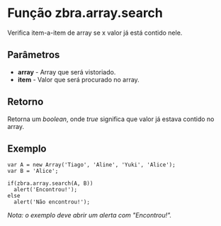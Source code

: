 # Função zbra.array.search

Verifica item-a-item de array se x valor já está contido nele.

## Parâmetros
* **array** - Array que será vistoriado.
* **item** - Valor que será procurado no array.

## Retorno
Retorna um _boolean_, onde _true_ significa que valor já estava contido no array.

## Exemplo

    var A = new Array('Tiago', 'Aline', 'Yuki', 'Alice');
    var B = 'Alice';
    
    if(zbra.array.search(A, B))
      alert('Encontrou!');
    else
      alert('Não encontrou!');

_Nota: o exemplo deve abrir um alerta com "Encontrou!"._

